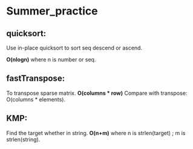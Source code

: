 # Summer_practice
## quicksort:
Use in-place quicksort to sort seq descend or ascend.

**O(nlogn)** where n is number or seq.
## fastTranspose:
To transpose sparse matrix.
**O(columns * row)**  Compare with transpose: O(columns * elements).

## KMP:
Find the target whether in string.
**O(n+m)** where n is strlen(target) ; m is strlen(string).
